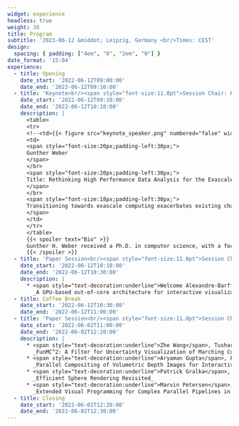 ```yaml
---
widget: experience
headless: true
weight: 30
title: Program
subtitle: '2023-06-12 &middot; Leipzig, Germany <br/>Times: CEST'
design:
  spacing: { padding: ["4em", "0", "2em", "0"] }
date_format: '15:04'
experience:
  - title: Opening
    date_start: '2022-06-12T09:00:00'
    date_end: '2022-06-12T09:10:00'
  - title: 'Keynote<br/><span style="font-size:11.0pt">Session Chair: Roxana Bujack</span>'
    date_start: '2022-06-12T09:10:00'
    date_end: '2022-06-12T10:10:00'
    description: |
      <table>
      <tr>
      <!--<td>{{< figure src="keynote_speaker.png" numbered="false" width="100px">}}</td>-->
      <td>
      <span style="font-size:20px;padding-left:30px;">
      Gunther Weber
      </span>
      </br>
      <span style="font-size:20px;padding-left:30px;">
      Title: Rethinking High Performance Data Analysis for the Exascale and Beyond
      </span>
      </br>
      <span style="font-size:18px;padding-left:30px;">
      Transitioning towards exascale computing exacerbates existing challenges in supercomputing, such as the widening gap between compute power and I/O bandwidth, as well as the need to move to even higher levels of parallel processing. Limitations imposed by I/O bandwidth creates a growing necessity for adopting in situ analysis techniques. Topological data analysis provides a versatile framework to define high-level features across a broad spectrum of simulations and to automate the selection of visualization parameters such as isovalues for isosurface extraction. The global nature of topological methods hinders their parallelization, posing additional difficulties. A fresh perspective on topological data analysis enables the development of novel algorithms that effectively leverage exascale machines. Looking forward and beyond simulations, the need to analyze the ever-increasing volume of experimental and observational provides additional challenges and opportunities for high-performance computing.
      </span>
      </td>
      </tr>
      </table>
      {{< spoiler text="Bio" >}}
      Gunther H. Weber received a Ph.D. in computer science, with a focus on computer graphics and visualization, from the University of Kaiserslautern, Germany in 2003. He is currently a Staff Scientist in the Computational Research Division at the Lawrence Berkeley National Laboratory (LBNL), where he serves as Deputy Group Lead of the Machine Learning and Analytics Group in the Scientific Data Division. Gunther Weber is also an Adjunct Associate Professor of Computer Science at the University of California, Davis. His research interests include computer graphics, scientific visualization, data analysis with using topological methods, parallel and distributed computing for visualization and data analysis applications, hierarchical data representation methods, and bioinformatics. He has extensive experience in working with researchers from diverse science and engineering fields, including applied numerical computing, combustion simulation, gene expression, medicine, civil engineering, cosmology, climate and particle accelerator modeling. Dr. Weber has authored or co-authored over 100 publications, six of which won best paper awards. He has served as principal investigator (PI) or Co-PI on several Department of Energy (DOE) and National Science Foundation (NSF) projects. He is a reviewer for major funding agencies (DOE, NSF), conference proceedings and journals. Dr. Weber served as co-organizer, co-chair and program committee member of more than 60 internationally recognized conferences.
      {{< /spoiler >}}
  - title: 'Paper Session<br/><span style="font-size:11.0pt">Session Chair: Roxana Bujack</span>'
    date_start: '2022-06-12T10:10:00'
    date_end: '2022-06-12T10:30:00'
    description: |
      * <span style="text-decoration:underline">Welcome Alexandre-Barff</span>, Hervé Deleau, Jonathan Sarton, Franck Ledoux, Laurent Lucas:<br/>
        _A GPU-based out-of-core architecture for interactive visualization of AMR time series data_
  - title: Coffee Break
    date_start: '2022-06-12T10:30:00'
    date_end: '2022-06-12T11:00:00'
  - title: 'Paper Session<br/><span style="font-size:11.0pt">Session Chair: Filip Sadlo</span>'
    date_start: '2022-06-02T11:00:00'
    date_end: '2022-06-02T12:20:00'
    description: |
      * <span style="text-decoration:underline">Zhe Wang</span>, Tushar M. Athawale, Kenneth Moreland, Jieyang Chen, Chris R. Johnson:<br/>
        _FunMC^2: A Filter for Uncertainty Visualization of Marching Cubes on Multi-Core Devices_
      * <span style="text-decoration:underline">Aryaman Gupta</span>, Pietro Incardona, Anton Brock, Guido Reina, Steffen Frey, Stefan Gumhold, Ulrik Günther, Ivo F. Sbalzarini:<br/>
        _Parallel Compositing of Volumetric Depth Images for Interactive Visualization of Distributed Volumes at High Frame Rates_
      * <span style="text-decoration:underline">Patrick Gralka</span>, Guido Reina, Thomas Ertl:<br/>
        _Efficient Sphere Rendering Revisited_
      * <span style="text-decoration:underline">Marvin Petersen</span>, Jonas Lukasczyk, Charles Gueunet, Timothée Chabat, Christoph Garth:<br/>
        _Extended Visual Programming for Complex Parallel Pipelines in ParaView_
  - title: Closing
    date_start: '2022-06-02T12:20:00'
    date_end: '2022-06-02T12:30:00'
---
```


